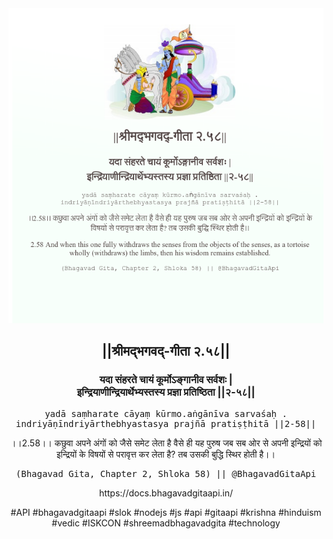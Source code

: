 <img src="../../asset/BG_2_58.png"/>
<center><h2>||श्रीमद्‍भगवद्‍-गीता २.५८||</h2>
<h3>यदा संहरते चायं कूर्मोऽङ्गानीव सर्वशः |<br/>इन्द्रियाणीन्द्रियार्थेभ्यस्तस्य प्रज्ञा प्रतिष्ठिता ||२-५८||</h3>
<pre>yadā saṃharate cāyaṃ kūrmo.aṅgānīva sarvaśaḥ .<br/>indriyāṇīndriyārthebhyastasya prajñā pratiṣṭhitā ||2-58||</pre>
<p>।।2.58।। कछुवा अपने अंगों को जैसे समेट लेता है वैसे ही यह पुरुष जब सब ओर से अपनी इन्द्रियों को इन्द्रियों के विषयों से परावृत्त कर लेता है? तब उसकी बुद्धि स्थिर होती है।।</p>
<pre>(Bhagavad Gita, Chapter 2, Shloka 58) || @BhagavadGitaApi</pre><p>https://docs.bhagavadgitaapi.in/</p><p>#API #bhagavadgitaapi #slok #nodejs #js #api #gitaapi #krishna #hinduism #vedic #ISKCON #shreemadbhagavadgita #technology</p></center>